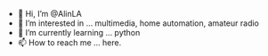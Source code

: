 - 👋 Hi, I’m @AlinLA
- 👀 I’m interested in ... multimedia, home automation, amateur radio
- 🌱 I’m currently learning ... python
- 📫 How to reach me ... here.

<!---
AlinLA/AlinLA is a ✨ special ✨ repository because its `README.md` (this file) appears on your GitHub profile.
You can click the Preview link to take a look at your changes.
--->
